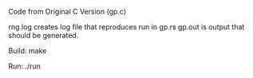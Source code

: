 Code from Original C Version  (gp.c)

rng.log creates log file that reproduces run in gp.rs
gp.out is output that should be generated.

Build:
make

Run:
./run
